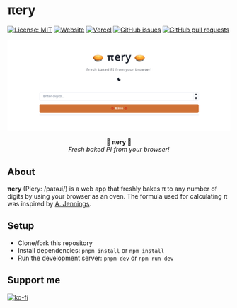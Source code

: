 # πery

[![License: MIT](https://img.shields.io/badge/license-MIT-blue)](LICENSE)
[![Website](https://img.shields.io/website?url=https://thai-regex-dict.vercel.app/)](https://piery.vercel.app/)
[![Vercel](https://vercelbadge.vercel.app/api/richeyphu/thai-regex-dict)](https://piery.vercel.app/)
[![GitHub issues](https://img.shields.io/github/issues/richeyphu/thai-regex-dict)](https://github.com/richeyphu/piery/issues)
[![GitHub pull requests](https://img.shields.io/github/issues-pr/richeyphu/thai-regex-dict)](https://github.com/richeyphu/piery/pulls)

<p align="center">
  <img alt="cover" src="public/cover.png">
</p>

<p align="center">
  <b>🥧 πery 🥧</b>
  <br/>
  <i>Fresh baked PI from your browser!</i>
</p>

## About

**πery** (Piery: /paɪəɹi/) is a web app that freshly bakes π to any number of digits by using your browser as an oven. The formula used for calculating π was inspired by [A. Jennings](http://ajennings.net/blog/a-million-digits-of-pi-in-9-lines-of-javascript.html).

## Setup

- Clone/fork this repository
- Install dependencies: `pnpm install` or `npm install`
- Run the development server: `pnpm dev` or `npm run dev`

## Support me

[![ko-fi](https://ko-fi.com/img/githubbutton_sm.svg)](https://ko-fi.com/I2I56YEGJ)

